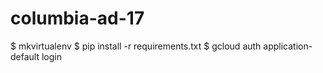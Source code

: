 # columbia-ad-17

$ mkvirtualenv <environment name>
$ pip install -r requirements.txt
$ gcloud auth application-default login
